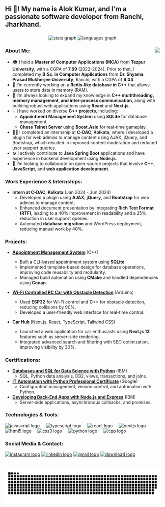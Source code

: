 <h2 align="left">Hi 👋! My name is Alok Kumar, and I'm a passionate software developer from Ranchi, Jharkhand.</h2>

###

<div align="center">
  <img src="https://github-readme-stats.vercel.app/api?username=Taccu2022&hide_title=false&hide_rank=false&show_icons=true&include_all_commits=true&count_private=true&disable_animations=false&theme=dracula&locale=en&hide_border=false" height="150" alt="stats graph"  />
  <img src="https://github-readme-stats.vercel.app/api/top-langs?username=Taccu2022&locale=en&hide_title=false&layout=compact&card_width=320&langs_count=5&theme=dracula&hide_border=false" height="150" alt="languages graph"  />
</div>

###

<img align="right" height="150" src="https://avatars.githubusercontent.com/u/91496019"  />

### About Me:

- 🎓 I hold a **Master of Computer Applications (MCA)** from **Tezpur University**, with a CGPA of **7.69** (2022-2024). Prior to that, I completed my **B\.Sc. in Computer Applications** from **Dr. Shyama Prasad Mukherjee University**, Ranchi, with a CGPA of **8.04**.
- 🔭 I’m currently working on a **Redis-like database in C++** that allows users to store data in memory (RAM).
- 🌱 I’m always looking to expand my knowledge in **C++ multithreading, memory management, and inter-process communication**, along with building robust web applications using **React** and **Next.js**.
- 💡 I have worked on diverse **C++ projects**, including:
  - **Appointment Management System** using **SQLite** for database management.
  - **Chess Telnet Server** using **Boost.Asio** for real-time gameplay.
- 👨‍💻 I completed an internship at **C-DAC, Kolkata**, where I developed a plugin for web admins to manage content using AJAX, jQuery, and Bootstrap, which resulted in improved content moderation and reduced user support queries.
- ⚙️ I actively contribute to **Java Spring Boot** applications and have experience in backend development using **Node.js**.
- 👯 I’m looking to collaborate on open-source projects that involve **C++, JavaScript**, and **web application development**.

### Work Experience & Internships:

- **Intern at C-DAC, Kolkata** (Jan 2024 - Jun 2024)
  - Developed a plugin using **AJAX**, **jQuery**, and **Bootstrap** for web admins to manage content.
  - Enhanced document presentation by integrating **Rich Text Format (RTF)**, leading to a 40% improvement in readability and a 25% reduction in user support queries.
  - Automated **database migration** and WordPress deployment, reducing manual work by 40%.

### Projects:

- **[Appointment Management System](https://github.com/Taccu2022/appointment-system)** (C++)
  - Built a CLI-based appointment system using **SQLite**.
  - Implemented template-based design for database operations, improving code reusability and modularity.
  - Managed build automation using **CMake** and handled dependencies using **Conan**.

- **[Wi-Fi Controlled RC Car with Obstacle Detection](https://drive.google.com/file/d/1AxKaAvP7kl0x_Y1EYK3o6_NMk38h39cB/view)** (Arduino)
  - Used **ESP32** for Wi-Fi control and **C++** for obstacle detection, reducing collisions by 90%.
  - Developed a user-friendly web interface for real-time control.

- **[Car Hub](https://car-hub-blush.vercel.app/)** (Next.js, React, TypeScript, Tailwind CSS)
  - Launched a web application for car enthusiasts using **Next.js 13** features such as server-side rendering.
  - Integrated advanced search and filtering with SEO optimization, improving visibility by 30%.

### Certifications:

- **[Databases and SQL for Data Science with Python](https://coursera.org/share/9b971fb92cbabf0cb7bdc7088132591b)** (IBM)
  - SQL, Python data analysis, DB2, views, transactions, and joins.
- **[IT Automation with Python Professional Certificate](https://coursera.org/share/543e29cda213912cf8a8608366c5937a)** (Google)
  - Configuration management, version control, and automation with Python.
- **[Developing Back-End Apps with Node.js and Express](https://www.coursera.org/account/accomplishments/certificate/C7B8JPDZT2BK)** (IBM)
  - Server-side applications, asynchronous callbacks, and promises.

### Technologies & Tools:

<div align="left">
  <img src="https://cdn.jsdelivr.net/gh/devicons/devicon/icons/javascript/javascript-original.svg" height="30" alt="javascript logo"  />
  <img width="12" />
  <img src="https://cdn.jsdelivr.net/gh/devicons/devicon/icons/typescript/typescript-original.svg" height="30" alt="typescript logo"  />
  <img width="12" />
  <img src="https://cdn.jsdelivr.net/gh/devicons/devicon/icons/react/react-original.svg" height="30" alt="react logo"  />
  <img width="12" />
  <img src="https://cdn.jsdelivr.net/gh/devicons/devicon/icons/nextjs/nextjs-original.svg" height="30" alt="nextjs logo"  />
  <img width="12" />
  <img src="https://cdn.jsdelivr.net/gh/devicons/devicon/icons/html5/html5-original.svg" height="30" alt="html5 logo"  />
  <img width="12" />
  <img src="https://cdn.jsdelivr.net/gh/devicons/devicon/icons/css3/css3-original.svg" height="30" alt="css3 logo"  />
  <img width="12" />
  <img src="https://cdn.jsdelivr.net/gh/devicons/devicon/icons/python/python-original.svg" height="30" alt="python logo"  />
  <img width="12" />
  <img src="https://cdn.jsdelivr.net/gh/devicons/devicon/icons/cplusplus/cplusplus-original.svg" height="30" alt="cpp logo"  />
</div>

### Social Media & Contact:

<div align="left">
  <a href="https://www.instagram.com/taccu_2022/"><img src="https://img.shields.io/static/v1?message=Instagram&logo=instagram&label=&color=E4405F&logoColor=white&labelColor=&style=for-the-badge" height="35" alt="instagram logo"  /></a>
  <a href="https://www.linkedin.com/in/alok2022/"><img src="https://img.shields.io/static/v1?message=LinkedIn&logo=linkedin&label=&color=0077B5&logoColor=white&labelColor=&style=for-the-badge" height="35" alt="linkedin logo"  /></a>
  <a href="mailto:alokmehta1432@gmail.com"><img src="https://img.shields.io/static/v1?message=Gmail&logo=gmail&label=&color=D14836&logoColor=white&labelColor=&style=for-the-badge" height="35" alt="gmail logo"  /></a>
  <a href="https://flowcv.com/resume/cjlcq742t0"><img src="https://img.shields.io/static/v1?message=Download&logo=adobeacrobatreader&label=&color=000&logoColor=white&labelColor=&style=for-the-badge" height="35" alt="download logo"  /></a>
</div>

###

<br clear="both">

<img src="https://raw.githubusercontent.com/Taccu2022/Taccu2022/output/snake.svg" alt="Snake animation" />